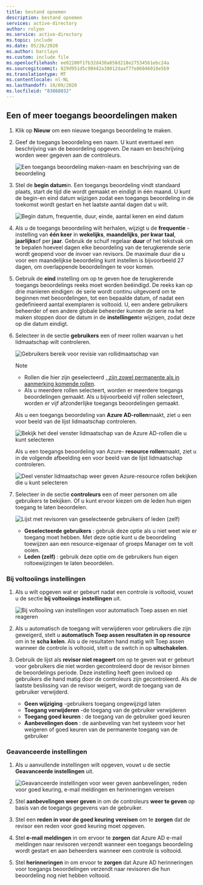 ```yaml
---
title: bestand opnemen
description: bestand opnemen
services: active-directory
author: rolyon
ms.service: active-directory
ms.topic: include
ms.date: 05/26/2020
ms.author: barclayn
ms.custom: include file
ms.openlocfilehash: ee02200f1fb32d430a858d218e27534561ebc24a
ms.sourcegitcommit: 829d951d5c90442a38012daaf77e86046018e5b9
ms.translationtype: MT
ms.contentlocale: nl-NL
ms.lasthandoff: 10/09/2020
ms.locfileid: "83868032"
---
```

## <a name="create-one-or-more-access-reviews"></a>Een of meer toegangs beoordelingen maken

1. Klik op **Nieuw** om een nieuwe toegangs beoordeling te maken.

1. Geef de toegangs beoordeling een naam. U kunt eventueel een beschrijving van de beoordeling opgeven. De naam en beschrijving worden weer gegeven aan de controleurs.

    ![Een toegangs beoordeling maken-naam en beschrijving van de beoordeling](./media/active-directory-privileged-identity-management-access-reviews/name-description.png)

1. Stel de **begin datum**in. Een toegangs beoordeling vindt standaard plaats, start de tijd die wordt gemaakt en eindigt in één maand. U kunt de begin-en eind datum wijzigen zodat een toegangs beoordeling in de toekomst wordt gestart en het laatste aantal dagen dat u wilt.

    ![Begin datum, frequentie, duur, einde, aantal keren en eind datum](./media/active-directory-privileged-identity-management-access-reviews/start-end-dates.png)

1. Als u de toegangs beoordeling wilt herhalen, wijzigt u de **frequentie** -instelling van **één keer** in **wekelijks**, **maandelijks**, **per kwar taal**, **jaarlijks**of per **jaar**. Gebruik de schuif regelaar **duur** of het tekstvak om te bepalen hoeveel dagen elke beoordeling van de terugkerende serie wordt geopend voor de invoer van revisors. De maximale duur die u voor een maandelijkse beoordeling kunt instellen is bijvoorbeeld 27 dagen, om overlappende beoordelingen te voor komen.

1. Gebruik de **eind** instelling om op te geven hoe de terugkerende toegangs beoordelings reeks moet worden beëindigd. De reeks kan op drie manieren eindigen: de serie wordt continu uitgevoerd om te beginnen met beoordelingen, tot een bepaalde datum, of nadat een gedefinieerd aantal exemplaren is voltooid. U, een andere gebruikers beheerder of een andere globale beheerder kunnen de serie na het maken stoppen door de datum in de **instellingen**te wijzigen, zodat deze op die datum eindigt.

1. Selecteer in de sectie **gebruikers** een of meer rollen waarvan u het lidmaatschap wilt controleren.

    ![Gebruikers bereik voor revisie van rollidmaatschap van](./media/active-directory-privileged-identity-management-access-reviews/users.png)

    > [!NOTE]
    > - Rollen die hier zijn geselecteerd [, zijn zowel permanente als in aanmerking komende rollen](../articles/active-directory/privileged-identity-management/pim-how-to-add-role-to-user.md).
    > - Als u meerdere rollen selecteert, worden er meerdere toegangs beoordelingen gemaakt. Als u bijvoorbeeld vijf rollen selecteert, worden er vijf afzonderlijke toegangs beoordelingen gemaakt.

    Als u een toegangs beoordeling van **Azure AD-rollen**maakt, ziet u een voor beeld van de lijst lidmaatschap controleren.

    ![Bekijk het deel venster lidmaatschap van de Azure AD-rollen die u kunt selecteren](./media/active-directory-privileged-identity-management-access-reviews/review-membership.png)

    Als u een toegangs beoordeling van Azure- **resource rollen**maakt, ziet u in de volgende afbeelding een voor beeld van de lijst lidmaatschap controleren.

    ![Deel venster lidmaatschap weer geven Azure-resource rollen bekijken die u kunt selecteren](./media/active-directory-privileged-identity-management-access-reviews/review-membership-azure-resource-roles.png)

1. Selecteer in de sectie **controleurs** een of meer personen om alle gebruikers te bekijken. Of u kunt ervoor kiezen om de leden hun eigen toegang te laten beoordelen.

    ![Lijst met revisoren van geselecteerde gebruikers of leden (zelf)](./media/active-directory-privileged-identity-management-access-reviews/reviewers.png)

    - **Geselecteerde gebruikers** : gebruik deze optie als u niet weet wie er toegang moet hebben. Met deze optie kunt u de beoordeling toewijzen aan een resource-eigenaar of groeps Manager om te volt ooien.
    - **Leden (zelf)** : gebruik deze optie om de gebruikers hun eigen roltoewijzingen te laten beoordelen.

### <a name="upon-completion-settings"></a>Bij voltooiings instellingen

1. Als u wilt opgeven wat er gebeurt nadat een controle is voltooid, vouwt u de sectie **bij voltooiings instellingen** uit.

    ![Bij voltooiing van instellingen voor automatisch Toep assen en niet reageren](./media/active-directory-privileged-identity-management-access-reviews/upon-completion-settings.png)

1. Als u automatisch de toegang wilt verwijderen voor gebruikers die zijn geweigerd, stelt u **automatisch Toep assen resultaten in op resource** om in te **scha kelen**. Als u de resultaten hand matig wilt Toep assen wanneer de controle is voltooid, stelt u de switch in op **uitschakelen**.

1. Gebruik de lijst als **revisor niet reageert** om op te geven wat er gebeurt voor gebruikers die niet worden gecontroleerd door de revisor binnen de beoordelings periode. Deze instelling heeft geen invloed op gebruikers die hand matig door de controleurs zijn gecontroleerd. Als de laatste beslissing van de revisor weigert, wordt de toegang van de gebruiker verwijderd.

    - **Geen wijziging** -gebruikers toegang ongewijzigd laten
    - **Toegang verwijderen** -de toegang van de gebruiker verwijderen
    - **Toegang goed keuren** : de toegang van de gebruiker goed keuren
    - **Aanbevelingen doen** : de aanbeveling van het systeem voor het weigeren of goed keuren van de permanente toegang van de gebruiker

### <a name="advanced-settings"></a>Geavanceerde instellingen

1. Als u aanvullende instellingen wilt opgeven, vouwt u de sectie **Geavanceerde instellingen** uit.

    ![Geavanceerde instellingen voor weer geven aanbevelingen, reden voor goed keuring, e-mail meldingen en herinneringen vereisen](./media/active-directory-privileged-identity-management-access-reviews/advanced-settings.png)

1. Stel **aanbevelingen weer geven** in om de controleurs **weer te geven** op basis van de toegangs gegevens van de gebruiker.

1. Stel een **reden in voor de goed keuring vereisen** om te **zorgen** dat de revisor een reden voor goed keuring moet opgeven.

1. Stel **e-mail meldingen** in om ervoor te **zorgen** dat Azure AD e-mail meldingen naar revisoren verzendt wanneer een toegangs beoordeling wordt gestart en aan beheerders wanneer een controle is voltooid.

1. Stel **herinneringen** in om ervoor te **zorgen** dat Azure AD herinneringen voor toegangs beoordelingen verzendt naar revisoren die hun beoordeling nog niet hebben voltooid.
